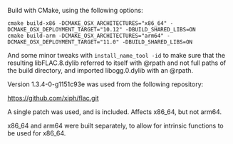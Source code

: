 Build with CMake, using the following options:

```
cmake build-x86 -DCMAKE_OSX_ARCHITECTURES="x86_64" -DCMAKE_OSX_DEPLOYMENT_TARGET="10.12" -DBUILD_SHARED_LIBS=ON
cmake build-arm -DCMAKE_OSX_ARCHITECTURES="arm64" -DCMAKE_OSX_DEPLOYMENT_TARGET="11.0" -DBUILD_SHARED_LIBS=ON
```


And some minor tweaks with `install_name_tool -id` to make sure that the
resulting libFLAC.8.dylib referred to itself with @rpath and not full
paths of the build directory, and imported libogg.0.dylib with an @rpath.

Version 1.3.4-0-g1151c93e was used from the following repository:

https://github.com/xiph/flac.git

A single patch was used, and is included. Affects x86_64, but not arm64.

x86_64 and arm64 were built separately, to allow for intrinsic functions
to be used for x86_64.